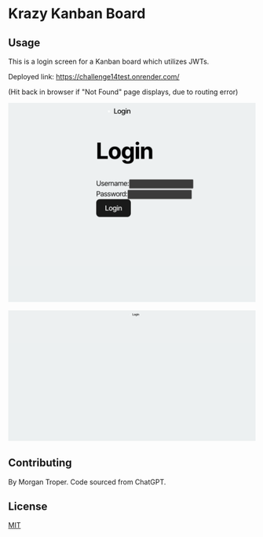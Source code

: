 # Krazy Kanban Board

## Usage

This is a login screen for a Kanban board which utilizes JWTs.

Deployed link: https://challenge14test.onrender.com/

(Hit back in browser if "Not Found" page displays, due to routing error)

![screenshot1](ch141.png)

![screenshot2](ch142.png)

## Contributing

By Morgan Troper. Code sourced from ChatGPT.

## License

[MIT](https://choosealicense.com/licenses/mit/)
